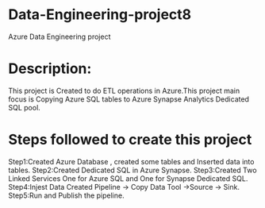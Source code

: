 # Data-Engineering-project8
Azure Data Engineering project 
# Description:
This project is Created to do ETL operations in Azure.This project main focus is Copying Azure SQL tables to Azure Synapse Analytics Dedicated SQL pool.
# Steps followed to create this project
Step1:Created Azure Database , created some tables and Inserted data into tables.
Step2:Created Dedicated SQL in Azure Synapse.
Step3:Created Two Linked Services One for Azure SQL and One for Synapse Dedicated SQL.
Step4:Injest Data Created Pipeline -> Copy Data Tool ->Source -> Sink.
Step5:Run and Publish the pipeline.

